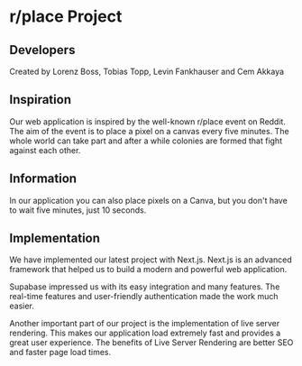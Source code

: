 # r/place Project
## Developers
Created by Lorenz Boss, Tobias Topp, Levin Fankhauser and Cem Akkaya

## Inspiration 
Our web application is inspired by the well-known r/place event on Reddit. 
The aim of the event is to place a pixel on a canvas every five minutes. The whole world can take part and after a while colonies are formed that fight against each other.

## Information
In our application you can also place pixels on a Canva, but you don't have to wait five minutes, just 10 seconds.

## Implementation
We have implemented our latest project with Next.js. Next.js is an advanced framework that helped us to build a modern and powerful web application.

Supabase impressed us with its easy integration and many features. The real-time features and user-friendly authentication made the work much easier.

Another important part of our project is the implementation of live server rendering. This makes our application load extremely fast and provides a great user experience. The benefits of Live Server Rendering are better SEO and faster page load times.